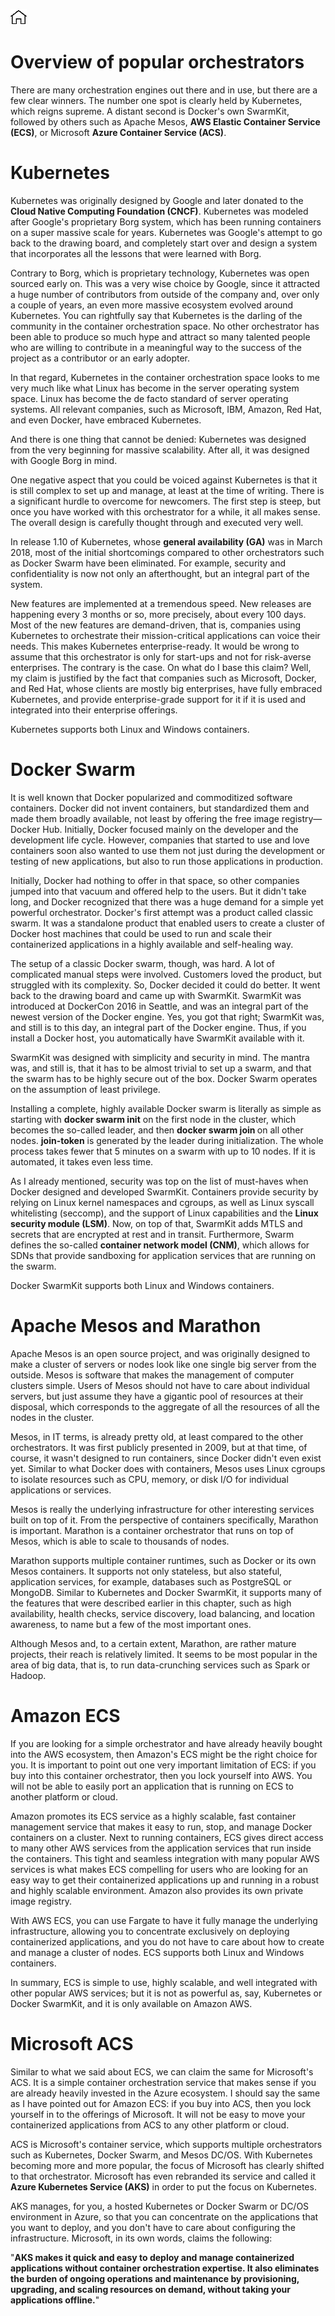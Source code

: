 [![Home](../../img/home.png)](../M-10/README.md)
# Overview of popular orchestrators

There are many orchestration engines out there and in use, but there are a few clear winners. The number one spot is clearly held by Kubernetes, which reigns supreme. A distant second is Docker's own SwarmKit, followed by others such as Apache Mesos, **AWS Elastic Container Service (ECS)**, or Microsoft **Azure Container Service (ACS)**.

# Kubernetes
Kubernetes was originally designed by Google and later donated to the **Cloud Native Computing Foundation (CNCF)**. Kubernetes was modeled after Google's proprietary Borg system, which has been running containers on a super massive scale for years. Kubernetes was Google's attempt to go back to the drawing board, and completely start over and design a system that incorporates all the lessons that were learned with Borg.

Contrary to Borg, which is proprietary technology, Kubernetes was open sourced early on. This was a very wise choice by Google, since it attracted a huge number of contributors from outside of the company and, over only a couple of years, an even more massive ecosystem evolved around Kubernetes. You can rightfully say that Kubernetes is the darling of the community in the container orchestration space. No other orchestrator has been able to produce so much hype and attract so many talented people who are willing to contribute in a meaningful way to the success of the project as a contributor or an early adopter.

In that regard, Kubernetes in the container orchestration space looks to me very much like what Linux has become in the server operating system space. Linux has become the de facto standard of server operating systems. All relevant companies, such as Microsoft, IBM, Amazon, Red Hat, and even Docker, have embraced Kubernetes.

And there is one thing that cannot be denied: Kubernetes was designed from the very beginning for massive scalability. After all, it was designed with Google Borg in mind.

One negative aspect that you could be voiced against Kubernetes is that it is still complex to set up and manage, at least at the time of writing. There is a significant hurdle to overcome for newcomers. The first step is steep, but once you have worked with this orchestrator for a while, it all makes sense. The overall design is carefully thought through and executed very well.

In release 1.10 of Kubernetes, whose **general availability (GA)** was in March 2018, most of the initial shortcomings compared to other orchestrators such as Docker Swarm have been eliminated. For example, security and confidentiality is now not only an afterthought, but an integral part of the system.

New features are implemented at a tremendous speed. New releases are happening every 3 months or so, more precisely, about every 100 days. Most of the new features are demand-driven, that is, companies using Kubernetes to orchestrate their mission-critical applications can voice their needs. This makes Kubernetes enterprise-ready. It would be wrong to assume that this orchestrator is only for start-ups and not for risk-averse enterprises. The contrary is the case. On what do I base this claim? Well, my claim is justified by the fact that companies such as Microsoft, Docker, and Red Hat, whose clients are mostly big enterprises, have fully embraced Kubernetes, and provide enterprise-grade support for it if it is used and integrated into their enterprise offerings.

Kubernetes supports both Linux and Windows containers.

# Docker Swarm

It is well known that Docker popularized and commoditized software containers. Docker did not invent containers, but standardized them and made them broadly available, not least by offering the free image registry—Docker Hub. Initially, Docker focused mainly on the developer and the development life cycle. However, companies that started to use and love containers soon also wanted to use them not just during the development or testing of new applications, but also to run those applications in production.

Initially, Docker had nothing to offer in that space, so other companies jumped into that vacuum and offered help to the users. But it didn't take long, and Docker recognized that there was a huge demand for a simple yet powerful orchestrator. Docker's first attempt was a product called classic swarm. It was a standalone product that enabled users to create a cluster of Docker host machines that could be used to run and scale their containerized applications in a highly available and self-healing way.

The setup of a classic Docker swarm, though, was hard. A lot of complicated manual steps were involved. Customers loved the product, but struggled with its complexity. So, Docker decided it could do better. It went back to the drawing board and came up with SwarmKit. SwarmKit was introduced at DockerCon 2016 in Seattle, and was an integral part of the newest version of the Docker engine. Yes, you got that right; SwarmKit was, and still is to this day, an integral part of the Docker engine. Thus, if you install a Docker host, you automatically have SwarmKit available with it.

SwarmKit was designed with simplicity and security in mind. The mantra was, and still is, that it has to be almost trivial to set up a swarm, and that the swarm has to be highly secure out of the box. Docker Swarm operates on the assumption of least privilege.

Installing a complete, highly available Docker swarm is literally as simple as starting with **docker swarm init** on the first node in the cluster, which becomes the so-called leader, and then **docker swarm join <join-token>** on all other nodes. **join-token** is generated by the leader during initialization. The whole process takes fewer that 5 minutes on a swarm with up to 10 nodes. If it is automated, it takes even less time.

As I already mentioned, security was top on the list of must-haves when Docker designed and developed SwarmKit. Containers provide security by relying on Linux kernel namespaces and cgroups, as well as Linux syscall whitelisting (seccomp), and the support of Linux capabilities and the **Linux security module (LSM)**. Now, on top of that, SwarmKit adds MTLS and secrets that are encrypted at rest and in transit. Furthermore, Swarm defines the so-called **container network model (CNM)**, which allows for SDNs that provide sandboxing for application services that are running on the swarm.

Docker SwarmKit supports both Linux and Windows containers.

# Apache Mesos and Marathon
Apache Mesos is an open source project, and was originally designed to make a cluster of servers or nodes look like one single big server from the outside. Mesos is software that makes the management of computer clusters simple. Users of Mesos should not have to care about individual servers, but just assume they have a gigantic pool of resources at their disposal, which corresponds to the aggregate of all the resources of all the nodes in the cluster.

Mesos, in IT terms, is already pretty old, at least compared to the other orchestrators. It was first publicly presented in 2009, but at that time, of course, it wasn't designed to run containers, since Docker didn't even exist yet. Similar to what Docker does with containers, Mesos uses Linux cgroups to isolate resources such as CPU, memory, or disk I/O for individual applications or services.

Mesos is really the underlying infrastructure for other interesting services built on top of it. From the perspective of containers specifically, Marathon is important. Marathon is a container orchestrator that runs on top of Mesos, which is able to scale to thousands of nodes.

Marathon supports multiple container runtimes, such as Docker or its own Mesos containers. It supports not only stateless, but also stateful, application services, for example, databases such as PostgreSQL or MongoDB. Similar to Kubernetes and Docker SwarmKit, it supports many of the features that were described earlier in this chapter, such as high availability, health checks, service discovery, load balancing, and location awareness, to name but a few of the most important ones.

Although Mesos and, to a certain extent, Marathon, are rather mature projects, their reach is relatively limited. It seems to be most popular in the area of big data, that is, to run data-crunching services such as Spark or Hadoop.

# Amazon ECS
If you are looking for a simple orchestrator and have already heavily bought into the AWS ecosystem, then Amazon's ECS might be the right choice for you. It is important to point out one very important limitation of ECS: if you buy into this container orchestrator, then you lock yourself into AWS. You will not be able to easily port an application that is running on ECS to another platform or cloud. 

Amazon promotes its ECS service as a highly scalable, fast container management service that makes it easy to run, stop, and manage Docker containers on a cluster. Next to running containers, ECS gives direct access to many other AWS services from the application services that run inside the containers. This tight and seamless integration with many popular AWS services is what makes ECS compelling for users who are looking for an easy way to get their containerized applications up and running in a robust and highly scalable environment. Amazon also provides its own private image registry.

With AWS ECS, you can use Fargate to have it fully manage the underlying infrastructure, allowing you to concentrate exclusively on deploying containerized applications, and you do not have to care about how to create and manage a cluster of nodes. ECS supports both Linux and Windows containers.

In summary, ECS is simple to use, highly scalable, and well integrated with other popular AWS services; but it is not as powerful as, say, Kubernetes or Docker SwarmKit, and it is only available on Amazon AWS.

# Microsoft ACS 
Similar to what we said about ECS, we can claim the same for Microsoft's ACS. It is a simple container orchestration service that makes sense if you are already heavily invested in the Azure ecosystem. I should say the same as I have pointed out for Amazon ECS: if you buy into ACS, then you lock yourself in to the offerings of Microsoft. It will not be easy to move your containerized applications from ACS to any other platform or cloud.

ACS is Microsoft's container service, which supports multiple orchestrators such as Kubernetes, Docker Swarm, and Mesos DC/OS. With Kubernetes becoming more and more popular, the focus of Microsoft has clearly shifted to that orchestrator. Microsoft has even rebranded its service and called it **Azure Kubernetes Service (AKS)** in order to put the focus on Kubernetes.

AKS manages, for you, a hosted Kubernetes or Docker Swarm or DC/OS environment in Azure, so that you can concentrate on the applications that you want to deploy, and you don't have to care about configuring the infrastructure. Microsoft, in its own words, claims the following:

"**AKS makes it quick and easy to deploy and manage containerized applications without container orchestration expertise. It also eliminates the burden of ongoing operations and maintenance by provisioning, upgrading, and scaling resources on demand, without taking your applications offline.**"